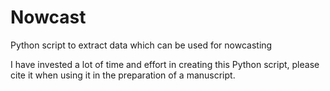 # Nowcast
Python script to extract data which can be used for nowcasting

I have invested a lot of time and effort in creating this Python script, please cite it when using it in the preparation of a manuscript.
